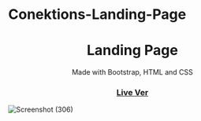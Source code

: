 # Conektions-Landing-Page
<h1 align="center">Landing Page</h1>

<div align="center">
   Made with Bootstrap, HTML and CSS
</div>

<div align="center">
  <h3>
    <a href="https://conektions.netlify.app/">
      Live Ver
    </a>
 
  </h3>
</div>

![Screenshot (306)](https://user-images.githubusercontent.com/80093500/176373964-5f56ff40-d5f0-4063-a62d-48aee0a10d03.jpg)
